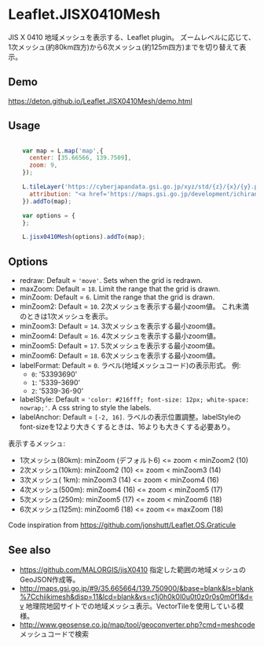 # Leaflet.JISX0410Mesh

JIS X 0410 地域メッシュを表示する、Leaflet plugin。
ズームレベルに応じて、1次メッシュ(約80km四方)から6次メッシュ(約125m四方)までを切り替えて表示。

Demo
----
https://deton.github.io/Leaflet.JISX0410Mesh/demo.html

Usage
-----

```JavaScript

    var map = L.map('map',{
      center: [35.66566, 139.7509],
      zoom: 9,
    });

    L.tileLayer('https://cyberjapandata.gsi.go.jp/xyz/std/{z}/{x}/{y}.png', {
      attribution: "<a href='https://maps.gsi.go.jp/development/ichiran.html' target='_blank'>地理院タイル</a>"
    }).addTo(map);

    var options = {
    };

    L.jisx0410Mesh(options).addTo(map);

```

Options
-------
- redraw: Default = `'move'`. Sets when the grid is redrawn.
- maxZoom: Default = `18`. Limit the range that the grid is drawn.
- minZoom: Default = `6`. Limit the range that the grid is drawn.
- minZoom2: Default = `10`. 2次メッシュを表示する最小zoom値。
  これ未満のときは1次メッシュを表示。
- minZoom3: Default = `14`. 3次メッシュを表示する最小zoom値。
- minZoom4: Default = `16`. 4次メッシュを表示する最小zoom値。
- minZoom5: Default = `17`. 5次メッシュを表示する最小zoom値。
- minZoom6: Default = `18`. 6次メッシュを表示する最小zoom値。
- labelFormat: Default = `0`. ラベル(地域メッシュコード)の表示形式。
  例:
  - `0`: '53393690'
  - `1`: '5339-3690'
  - `2`: '5339-36-90'
- labelStyle: Default = `'color: #216fff; font-size: 12px; white-space: nowrap;'`. A css string to style the labels.
- labelAnchor: Default = `[-2, 16]`. ラベルの表示位置調整。labelStyleのfont-sizeを12より大きくするときは、16よりも大きくする必要あり。

表示するメッシュ:
* 1次メッシュ(80km): minZoom (デフォルト6) <= zoom < minZoom2 (10)
* 2次メッシュ(10km): minZoom2 (10) <= zoom < minZoom3 (14)
* 3次メッシュ( 1km): minZoom3 (14) <= zoom < minZoom4 (16)
* 4次メッシュ(500m): minZoom4 (16) <= zoom < minZoom5 (17)
* 5次メッシュ(250m): minZoom5 (17) <= zoom < minZoom6 (18)
* 6次メッシュ(125m): minZoom6 (18) <= zoom <= maxZoom (18)


Code inspiration from https://github.com/jonshutt/Leaflet.OS.Graticule

See also
--------
* https://github.com/MALORGIS/jisX0410
  指定した範囲の地域メッシュのGeoJSON作成等。
* http://maps.gsi.go.jp/#9/35.665664/139.750900/&base=blank&ls=blank%7Cchiikimesh&disp=11&lcd=blank&vs=c1j0h0k0l0u0t0z0r0s0m0f1&d=v
  地理院地図サイトでの地域メッシュ表示。VectorTileを使用している模様。
* http://www.geosense.co.jp/map/tool/geoconverter.php?cmd=meshcode
  メッシュコードで検索
